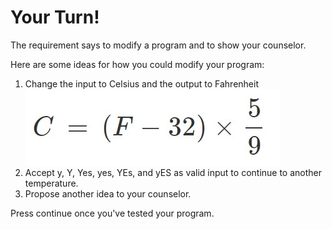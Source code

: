 # Your Turn!

The requirement says to modify a program and to show your counselor.

Here are some ideas for how you could modify your program:
1. Change the input to Celsius and the output to Fahrenheit  ![Celsius to Fahrenheit](./assets/ftoc_formula.jpg)
2. Accept y, Y, Yes, yes, YEs, and yES as valid input to continue to another temperature.
3. Propose another idea to your counselor.

Press continue once you've tested your program.
